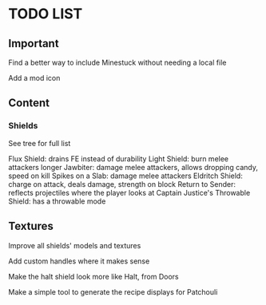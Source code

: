 # TODO LIST #

## Important ##

Find a better way to include Minestuck without needing a local file

Add a mod icon

## Content ##

### Shields ###

See tree for full list

Flux Shield: drains FE instead of durability
Light Shield: burn melee attackers longer
Jawbiter: damage melee attackers, allows dropping candy, speed on kill
Spikes on a Slab: damage melee attackers
Eldritch Shield: charge on attack, deals damage, strength on block
Return to Sender: reflects projectiles where the player looks at
Captain Justice's Throwable Shield: has a throwable mode

## Textures ##

Improve all shields' models and textures

Add custom handles where it makes sense

Make the halt shield look more like Halt, from Doors

Make a simple tool to generate the recipe displays for Patchouli
